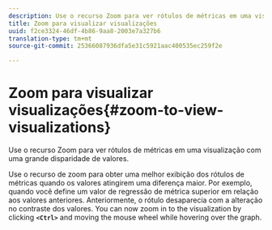 ```yaml
---
description: Use o recurso Zoom para ver rótulos de métricas em uma visualização com uma grande disparidade de valores.
title: Zoom para visualizar visualizações
uuid: f2ce3324-46df-4b86-9aa8-2003e7a327b6
translation-type: tm+mt
source-git-commit: 25366087936dfa5e31c5921aac400535ec259f2e

---
```



# Zoom para visualizar visualizações{#zoom-to-view-visualizations}

Use o recurso Zoom para ver rótulos de métricas em uma visualização com uma grande disparidade de valores.

Use o recurso de zoom para obter uma melhor exibição dos rótulos de métricas quando os valores atingirem uma diferença maior. Por exemplo, quando você define um valor de regressão de métrica superior em relação aos valores anteriores. Anteriormente, o rótulo desaparecia com a alteração no contraste dos valores. You can now zoom in to the visualization by clicking **`<Ctrl>`** and moving the mouse wheel while hovering over the graph.
